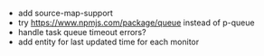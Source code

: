 - add source-map-support
- try https://www.npmjs.com/package/queue instead of p-queue
- handle task queue timeout errors?
- add entity for last updated time for each monitor
